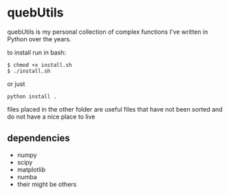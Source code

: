 # quebUtils

quebUtils is my personal collection of complex functions I've written in Python over the years.

to install run in bash:
```
$ chmod +x install.sh
$ ./install.sh
```
or just
```
python install .
```

files placed in the other folder are useful files that have not been sorted and do not have a nice place to live

## dependencies
 - numpy
 - scipy
 - matplotlib
 - numba
 - their might be others